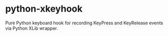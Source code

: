 python-xkeyhook
===============

Pure Python keyboard hook for recording KeyPress and KeyRelease events via Python XLib wrapper.
